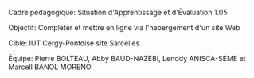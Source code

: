 Cadre pédagogique: Situation d'Apprentissage et d'Évaluation 1.05

Objectif: Compléter et mettre en ligne via l'hebergement d'un site Web

Cible: IUT Cergy-Pontoise site Sarcelles

Équipe: Pierre BOLTEAU, Abby BAUD-NAZEBI, Lenddy ANISCA-SEME et Marcell BANOL MORENO

